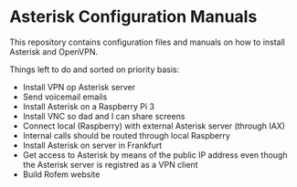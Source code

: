 # Asterisk Configuration Manuals
This repository contains configuration files and manuals on how to install Asterisk and OpenVPN.

Things left to do and sorted on priority basis:
- Install VPN op Asterisk server
- Send voicemail emails
- Install Asterisk on a Raspberry Pi 3
- Install VNC so dad and I can share screens 
- Connect local (Raspberry) with external Asterisk server (through IAX)
- Internal calls should be routed through local Raspberry
- Install Asterisk on server in Frankfurt
- Get access to Asterisk by means of the public IP address even though the Asterisk server is registred as a VPN client
- Build Rofem website

